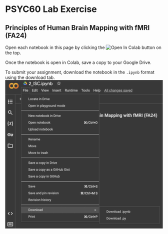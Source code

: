 # PSYC60 Lab Exercise
## Principles of Human Brain Mapping with fMRI (FA24)
  
Open each notebook in this page by clicking the ![Open In Colab](https://colab.research.google.com/assets/colab-badge.svg) button on the top.
  
Once the notebook is open in Colab, save a copy to your Google Drive.
  
To submit your assignment, download the notebook in the `.ipynb` format using the download tab.
![colab_save](colab_save.png)
  
```{tableofcontents}
```
